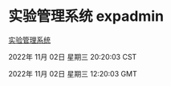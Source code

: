 # 实验管理系统 expadmin
[实验管理系统](http://:56808/expadmin-782313d2-e1b1-4ea7-932e-3a55e6a1a4d0/)

2022年 11月 02日 星期三 20:20:03 CST

2022年 11月 02日 星期三 12:20:03 GMT
